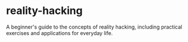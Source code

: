# reality-hacking
A beginner's guide to the concepts of reality hacking, including practical exercises and applications for everyday life.
